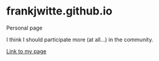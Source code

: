 frankjwitte.github.io
=====================

Personal page

I think I should participate more (at all...) in the community.

[Link to my page](http://frankjwitte.github.io)
